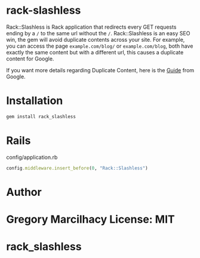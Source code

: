 rack-slashless
==============

Rack::Slashless is Rack application that redirects every GET requests ending by a ````/```` to the same url without the ````/````.
Rack::Slashless is an easy SEO win, the gem will avoid duplicate contents across your site. For example, you can access the page ````example.com/blog/```` or ````example.com/blog````, both have exactly the same content but with a different url, this causes a duplicate content for Google.

If you want more details regarding Duplicate Content, here is the [Guide](http://support.google.com/webmasters/bin/answer.py?hl=en&answer=66359) from Google.

Installation
============

````Ruby
gem install rack_slashless
````

Rails
=====

config/application.rb
````Ruby
config.middleware.insert_before(0, "Rack::Slashless")
````

Author
======

Gregory Marcilhacy
License: MIT
=======
rack_slashless
==============
